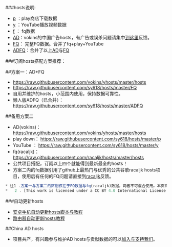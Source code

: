 ###hosts说明:
*  [p](https://raw.githubusercontent.com/sy618/hosts/master/p) ：play商店下载数据
*  [y](https://raw.githubusercontent.com/sy618/hosts/master/y) ：YouTube播放视频数据
*  [f](https://raw.githubusercontent.com/sy618/hosts/master/f) ： fq数据
*  [AD](https://raw.githubusercontent.com/vokins/yhosts/master/hosts)：vokins的中国广告hosts，有广告或误杀问题请集中[到这里](https://github.com/vokins/yhosts/)反馈。
*  [FQ](https://raw.githubusercontent.com/sy618/hosts/master/FQ)： 完整FQ数据。合并了fq+play+YouTube
*  [ADFQ](https://raw.githubusercontent.com/sy618/hosts/master/ADFQ)：合并了以上[AD](https://raw.githubusercontent.com/vokins/yhosts/master/hosts)与[FQ](https://raw.githubusercontent.com/sy618/hosts/master/FQ)

###订阅hosts搭配方案推荐：

##方案一：AD+FQ
* https://raw.githubusercontent.com/vokins/yhosts/master/hosts
* https://raw.githubusercontent.com/sy618/hosts/master/FQ
* 自用并维护的hosts，小范围内使用，保持数据可靠性。
* 懒人版ADFQ（已合并）： https://raw.githubusercontent.com/sy618/hosts/master/ADFQ

##备用方案二
* AD(vokins)：https://raw.githubusercontent.com/vokins/yhosts/master/hosts
* play down： https://raw.githubusercontent.com/sy618/hosts/master/p
* YouTube  ：  https://raw.githubusercontent.com/sy618/hosts/master/y
* fq(racaljk)：https://raw.githubusercontent.com/racaljk/hosts/master/hosts
* 公共项目搭配，订阅以上四个就能得到最新最全的hosts！
* 方案二内的fq数据引用了github上最热门与优秀的公共谷歌racaljk hosts项目，使用后有任何的FQ问题请直接到[racaljk](https://github.com/racaljk/hosts)反馈。

```javascript
* 注1 .方案一与方案二的区别仅在于FQ数据与fq(racaljk)数据，两者不可混合使用。本页面只维护方案一。
*   2 . [This work is licensed under a CC BY 4.0 International License.](https://creativecommons.org/licenses/by/4.0/deed.zh)
```

###自动更新hosts
* [安卓手机自动更新hosts脚本与教程](https://github.com/sy618/hosts/tree/master/%E5%AE%89%E5%8D%93%E8%87%AA%E5%8A%A8%E6%9B%B4%E6%96%B0hosts)
* [路由器自动更新hosts教程](https://github.com/sy618/hosts/blob/master/%E8%B7%AF%E7%94%B1%E5%99%A8%E8%87%AA%E5%8A%A8%E6%9B%B4%E6%96%B0hosts/%E8%B7%AF%E7%94%B1%E5%99%A8%E8%87%AA%E5%8A%A8%E6%9B%B4%E6%96%B0hosts%E6%95%99%E7%A8%8B.txt)

##China AD hosts
* 项目共产，有兴趣参与维护AD hosts与贡献数据的可以[加入与支持我们](https://github.com/vokins/yhosts/)。

